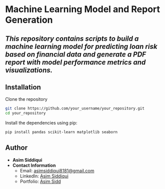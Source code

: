 # Machine Learning Model and Report Generation
## _This repository contains scripts to build a machine learning model for predicting loan risk based on financial data and generate a PDF report with model performance metrics and visualizations._


## Installation


Clone the repository

```sh
git clone https://github.com/your_username/your_repository.git
cd your_repository
```

Install the dependencies using pip:

```sh
pip install pandas scikit-learn matplotlib seaborn
```



## Author

- **Asim Siddiqui**
- **Contact Information**
  - Email: asimsiddiqui8181@gmail.com
  - LinkedIn: [Asim Siddiqui](https://www.linkedin.com/in/asim-siddiqui-a71731229/)
  - Portfolio: [Asim Sidd](https://asimsidd.vercel.app/)




